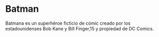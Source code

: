 # Batman 


Batmana​ es un superhéroe ficticio de cómic creado por los estadounidenses Bob Kane y Bill Finger,15​ y propiedad de DC Comics.
